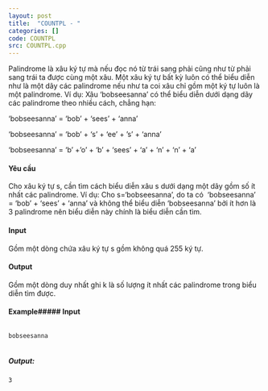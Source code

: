 ```yaml
---
layout: post
title:  "COUNTPL - "
categories: []
code: COUNTPL
src: COUNTPL.cpp
---
```




  



Palindrome là xâu ký tự mà nếu đọc nó từ trái sang phải cũng như từ phải sang trái ta được cùng một xâu. Một xâu ký tự bất kỳ luôn có thể biểu diễn như là một dãy các palindrome nếu như ta coi xâu chỉ gồm một ký tự luôn là một palindrome. Ví dụ: Xâu ‘bobseesanna’ có thể biểu diễn dưới dạng dãy các palindrome theo nhiều cách, chẳng hạn:

‘bobseesanna’ = ‘bob’ + ‘sees’ + ‘anna’

‘bobseesanna’ = ‘bob’ + ‘s’ + ‘ee’ + ’s’ + ‘anna’

‘bobseesanna’ = ‘b’ +’o’ + ‘b’ + ‘sees’ + ‘a’ + ‘n’ + ‘n’ + ‘a’

#### Yêu cầu

Cho xâu ký tự s, cần tìm cách biểu diễn xâu s dưới dạng một dãy gồm số ít nhất các palindrome. Ví dụ: Cho s=‘bobseesanna’, do ta có  ‘bobseesanna’ = ‘bob’ + ‘sees’ + ‘anna’ và không thể biểu diễn ‘bobseesanna’ bởi ít hơn là 3 palindrome nên biểu diễn này chính là biểu diễn cần tìm.

#### Input

Gồm một dòng chứa xâu ký tự s gồm không quá 255 ký tự.

#### Output

Gồm một dòng duy nhất ghi k là số lượng ít nhất các palindrome trong biểu diễn tìm được.

#### Example##### Input

```
  
bobseesanna  
  

```

##### Output:

```
3
```

<!--more-->

